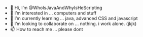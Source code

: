 - 👋 Hi, I’m @WhoIsJavaAndWhyIsHeScripting
- 👀 I’m interested in ... computers and stuff
- 🌱 I’m currently learning ... java, advanced CSS and javascript
- 💞️ I’m looking to collaborate on ... nothing. i work alone. (jkjk)
- 📫 How to reach me ... please dont
<!---
WhoIsJavaAndWhyIsHeScripting/WhoIsJavaAndWhyIsHeScripting is a ✨ special ✨ repository because its `README.md` (this file) appears on your GitHub profile.
You can click the Preview link to take a look at your changes.
--->
